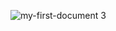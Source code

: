 ![my-first-document 3](https://user-images.githubusercontent.com/29229113/43732908-89eca07e-9978-11e8-859c-cbfbdf8bbb31.png)
